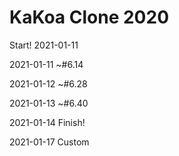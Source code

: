 # KaKoa Clone 2020

Start! 2021-01-11

2021-01-11 ~#6.14

2021-01-12 ~#6.28

2021-01-13 ~#6.40

2021-01-14 Finish!

2021-01-17 Custom
